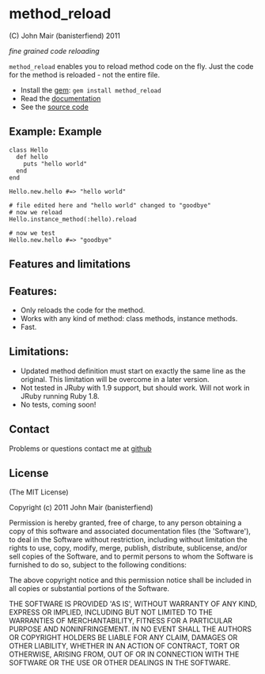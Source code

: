 method_reload
===========

(C) John Mair (banisterfiend) 2011

_fine grained code reloading_

`method_reload` enables you to reload method code on the fly. Just the
code for the method is reloaded - not the entire file.

* Install the [gem](https://rubygems.org/gems/method_reload): `gem install method_reload`
* Read the [documentation](http://rdoc.info/github/banister/method_reload/master/file/README.md)
* See the [source code](http://github.com/banister/method_reload)

Example: Example 
--------

    class Hello
      def hello
        puts "hello world"
      end
    end

    Hello.new.hello #=> "hello world"

    # file edited here and "hello world" changed to "goodbye"
    # now we reload
    Hello.instance_method(:hello).reload

    # now we test
    Hello.new.hello #=> "goodbye"
    
Features and limitations
-------------------------

## Features:

* Only reloads the code for the method.
* Works with any kind of method: class methods, instance methods.
* Fast.

## Limitations:

* Updated method definition must start on exactly the same line as the
  original. This limitation will be overcome in a later version.
* Not tested in JRuby with 1.9 support, but should work. Will not work in JRuby
  running Ruby 1.8.
* No tests, coming soon!

  
Contact
-------

Problems or questions contact me at [github](http://github.com/banister)


License
-------

(The MIT License) 

Copyright (c) 2011 John Mair (banisterfiend)

Permission is hereby granted, free of charge, to any person obtaining
a copy of this software and associated documentation files (the
'Software'), to deal in the Software without restriction, including
without limitation the rights to use, copy, modify, merge, publish,
distribute, sublicense, and/or sell copies of the Software, and to
permit persons to whom the Software is furnished to do so, subject to
the following conditions:

The above copyright notice and this permission notice shall be
included in all copies or substantial portions of the Software.

THE SOFTWARE IS PROVIDED 'AS IS', WITHOUT WARRANTY OF ANY KIND,
EXPRESS OR IMPLIED, INCLUDING BUT NOT LIMITED TO THE WARRANTIES OF
MERCHANTABILITY, FITNESS FOR A PARTICULAR PURPOSE AND NONINFRINGEMENT.
IN NO EVENT SHALL THE AUTHORS OR COPYRIGHT HOLDERS BE LIABLE FOR ANY
CLAIM, DAMAGES OR OTHER LIABILITY, WHETHER IN AN ACTION OF CONTRACT,
TORT OR OTHERWISE, ARISING FROM, OUT OF OR IN CONNECTION WITH THE
SOFTWARE OR THE USE OR OTHER DEALINGS IN THE SOFTWARE.
